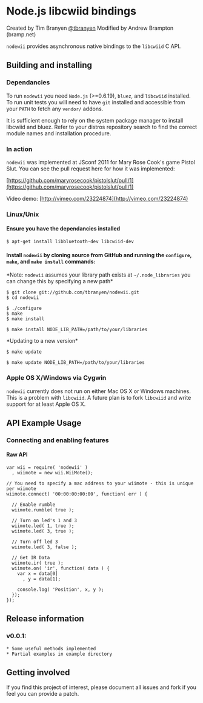 Node.js libcwiid bindings
=======================

Created by Tim Branyen [@tbranyen](http://twitter.com/tbranyen)
Modified by Andrew Brampton (bramp.net)

`nodewii` provides asynchronous native bindings to the `libcwiid` C API.

Building and installing
-----------------------

### Dependancies ###
To run `nodewii` you need `Node.js` (>=0.6.19), `bluez`, and `libcwiid` installed. To run unit tests you will need to have `git` installed and accessible from your `PATH` to fetch any `vendor/` addons. 

It is sufficient enough to rely on the system package manager to install libcwiid and bluez.  Refer to your distros repository search
to find the correct module names and installation procedure.

### In action ###
`nodewii` was implemented at JSconf 2011 for Mary Rose Cook's game Pistol Slut.  You can see the pull request here for how it was implemented:

[https://github.com/maryrosecook/pistolslut/pull/1](https://github.com/maryrosecook/pistolslut/pull/1)

Video demo: [http://vimeo.com/23224874](http://vimeo.com/23224874)

### Linux/Unix ###

#### Ensure you have the dependancies installed

    $ apt-get install libbluetooth-dev libcwiid-dev

#### Install `nodewii` by cloning source from __GitHub__ and running the `configure`, `make`, and `make install` commands: ####
\*Note: `nodewii` assumes your library path exists at `~/.node_libraries` you can change this by specifying a new path\*
    
    $ git clone git://github.com/tbranyen/nodewii.git
    $ cd nodewii

    $ ./configure
    $ make
    $ make install
    
    $ make install NODE_LIB_PATH=/path/to/your/libraries

\*Updating to a new version\*

    $ make update

    $ make update NODE_LIB_PATH=/path/to/your/libraries

### Apple OS X/Windows via Cygwin ###
`nodewii` currently does not run on either Mac OS X or Windows machines.  This is a problem with `libcwiid`.  A future plan is to
fork `libcwiid` and write support for at least Apple OS X.


API Example Usage
-----------------

### Connecting and enabling features ###

#### Raw API ####

    var wii = require( 'nodewii' )
      , wiimote = new wii.WiiMote();

    // You need to specify a mac address to your wiimote - this is unique per wiimote
    wiimote.connect( '00:00:00:00:00', function( err ) {

      // Enable rumble
      wiimote.rumble( true );

      // Turn on led's 1 and 3
      wiimote.led( 1, true );
      wiimote.led( 3, true );

      // Turn off led 3
      wiimote.led( 3, false );

      // Get IR Data
      wiimote.ir( true );
      wiimote.on( 'ir', function( data ) {
        var x = data[0]
          , y = data[1];

        console.log( 'Position', x, y );
      });
    });

Release information
-------------------

### v0.0.1: ###
    * Some useful methods implemented
    * Partial examples in example directory

Getting involved
----------------

If you find this project of interest, please document all issues and fork if you feel you can provide a patch.  
